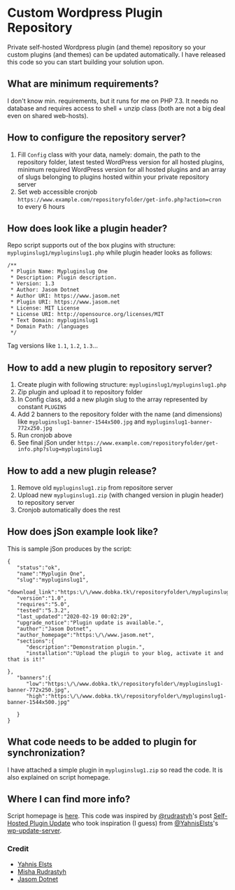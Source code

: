 # Custom Wordpress Plugin Repository
Private self-hosted Wordpress plugin (and theme) repository so your custom plugins (and themes) can be updated automatically. I have released this code so you can start building your solution upon.

## What are minimum requirements?
I don't know min. requirements, but it runs for me on PHP 7.3. It needs no database and requires access to shell + unzip class (both are not a big deal even on shared web-hosts).

## How to configure the repository server?
1. Fill `Config` class with your data, namely: domain, the path to the repository folder, latest tested WordPress version for all hosted plugins, minimum required WordPress version for all hosted plugins and an array of slugs belonging to plugins hosted within your private repository server
2. Set web accessible cronjob `https://www.example.com/repositoryfolder/get-info.php?action=cron` to every 6 hours

## How does look like a plugin header?
Repo script supports out of the box plugins with structure: `mypluginslug1/mypluginslug1.php` while plugin header looks as follows:

```
/**
 * Plugin Name: Mypluginslug One
 * Description: Plugin description.
 * Version: 1.3
 * Author: Jasom Dotnet
 * Author URI: https://www.jasom.net
 * Plugin URI: https://www.jasom.net
 * License: MIT License
 * License URI: http://opensource.org/licenses/MIT
 * Text Domain: mypluginslug1
 * Domain Path: /languages
 */
 ```
Tag versions like `1.1`, `1.2`, `1.3`...

## How to add a new plugin to repository server?
1. Create plugin with following structure: `mypluginslug1/mypluginslug1.php`
2. Zip plugin and upload it to repository folder
3. In Config class, add a new plugin slug to the array represented by constant `PLUGINS`
4. Add 2 banners to the repository folder with the name (and dimensions) like `mypluginslug1-banner-1544x500.jpg` and `mypluginslug1-banner-772x250.jpg`
5. Run cronjob above
6. See final jSon under `https://www.example.com/repositoryfolder/get-info.php?slug=mypluginslug1`

## How to add a new plugin release?
1. Remove old `mypluginslug1.zip` from repositore server
2. Upload new `mypluginslug1.zip` (with changed version in plugin header) to repository server 
3. Cronjob automatically does the rest

## How does jSon example look like?
This is sample jSon produces by the script:
```
{
   "status":"ok",
   "name":"Myplugin One",
   "slug":"mypluginslug1",
   "download_link":"https:\/\/www.dobka.tk\/repositoryfolder\/mypluginslug1.zip",
   "version":"1.0",
   "requires":"5.0",
   "tested":"5.3.2",
   "last_updated":"2020-02-19 00:02:29",
   "upgrade_notice":"Plugin update is available.",
   "author":"Jasom Dotnet",
   "author_homepage":"https:\/\/www.jasom.net",
   "sections":{
      "description":"Demonstration plugin.",
      "installation":"Upload the plugin to your blog, activate it and that is it!"
   
},
   "banners":{
      "low":"https:\/\/www.dobka.tk\/repositoryfolder\/mypluginslug1-banner-772x250.jpg",
      "high":"https:\/\/www.dobka.tk\/repositoryfolder\/mypluginslug1-banner-1544x500.jpg"
   
   }
}
```
## What code needs to be added to plugin for synchronization?

I have attached a simple plugin in `mypluginslug1.zip` so read the code. It is also explained on script homepage.

## Where I can find more info?
Script homepage is [here](https://www.jasom.net/). This code was inspired by [@rudrastyh](https://github.com/rudrastyh)'s post [Self-Hosted Plugin Update](https://rudrastyh.com/wordpress/self-hosted-plugin-update.html) who took inspiration (I guess) from [@YahnisElsts](https://github.com/YahnisElsts)'s [wp-update-server](https://github.com/YahnisElsts/wp-update-server).

### Credit

- [Yahnis Elsts](https://w-shadow.com)
- [Misha Rudrastyh](https://rudrastyh.com)
- [Jasom Dotnet](https://www.jasom.net)